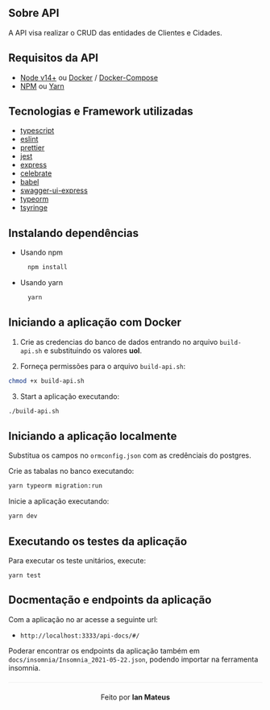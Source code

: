 ## Sobre API
A API visa realizar o CRUD das entidades de Clientes e Cidades.

## Requisitos da API
- [Node v14+](https://nodejs.org/en/docs/) ou [Docker](https://docs.docker.com/) / [Docker-Compose](https://docs.docker.com/compose/)
- [NPM](https://www.npmjs.com/) ou [Yarn](https://classic.yarnpkg.com/en/docs/)

## Tecnologias e Framework utilizadas
- [typescript](https://www.typescriptlang.org)
- [eslint](https://eslint.org)
- [prettier](https://prettier.io)
- [jest](https://jestjs.io/pt-BR/)
- [express](https://expressjs.com/pt-br/)
- [celebrate](https://github.com/arb/celebrate)
- [babel](https://babeljs.io)
- [swagger-ui-express](https://www.npmjs.com/package/swagger-ui-express)
- [typeorm](https://typeorm.io/#/)
- [tsyringe](https://www.npmjs.com/package/tsyringe)

## Instalando dependências
- Usando npm
  ```bash
    npm install
  ```
- Usando yarn
  ```bash
    yarn
  ```

## Iniciando a aplicação com Docker
1. Crie as credencias do banco de dados entrando no arquivo `build-api.sh` e substituindo os valores **uol**.

2. Forneça permissões para o arquivo `build-api.sh`:
```bash
chmod +x build-api.sh
```
3. Start a aplicação executando:
```bash
./build-api.sh
```

## Iniciando a aplicação localmente
Substitua os campos no `ormconfig.json` com as credênciais do postgres.

Crie as tabalas no banco executando:
```bash
yarn typeorm migration:run
```

Inicie a aplicação executando:
```bash
yarn dev
```

## Executando os testes da aplicação
Para executar os teste unitários, execute:
```
yarn test
```

## Docmentação e endpoints da aplicação
Com a aplicação no ar acesse a seguinte url:
 - `http://localhost:3333/api-docs/#/`

Poderar encontrar os endpoints da aplicação também em `docs/insomnia/Insomnia_2021-05-22.json`, podendo importar na ferramenta insomnia.

<p align="center" style="margin-top: 20px; border-top: 1px solid #eee; padding-top: 20px;">
  Feito por <strong> Ian Mateus</strong>
</p>
